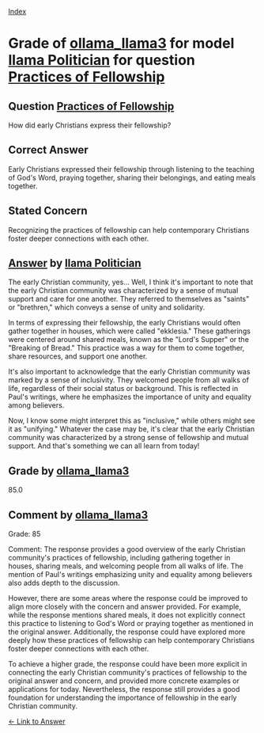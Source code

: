 
[Index](../../../../index.md)
# Grade of [ollama_llama3](../../../grading_models/ollama_llama3.md) for model [llama Politician](../../../answering_models/llama_Politician.md) for question [Practices of Fellowship](../../../questions/Practices_of_Fellowship.md)

## Question [Practices of Fellowship](../../../questions/Practices_of_Fellowship.md)
How did early Christians express their fellowship?

## Correct Answer
Early Christians expressed their fellowship through listening to the teaching of God's Word, praying together, sharing their belongings, and eating meals together.

## Stated Concern
Recognizing the practices of fellowship can help contemporary Christians foster deeper connections with each other.

## [Answer](../Practices_of_Fellowship.md) by [llama Politician](../../../answering_models/llama_Politician.md)
The early Christian community, yes... Well, I think it's important to note that the early Christian community was characterized by a sense of mutual support and care for one another. They referred to themselves as "saints" or "brethren," which conveys a sense of unity and solidarity.

In terms of expressing their fellowship, the early Christians would often gather together in houses, which were called "ekklesia." These gatherings were centered around shared meals, known as the "Lord's Supper" or the "Breaking of Bread." This practice was a way for them to come together, share resources, and support one another.

It's also important to acknowledge that the early Christian community was marked by a sense of inclusivity. They welcomed people from all walks of life, regardless of their social status or background. This is reflected in Paul's writings, where he emphasizes the importance of unity and equality among believers.

Now, I know some might interpret this as "inclusive," while others might see it as "unifying." Whatever the case may be, it's clear that the early Christian community was characterized by a strong sense of fellowship and mutual support. And that's something we can all learn from today!

## Grade by [ollama_llama3](../../../grading_models/ollama_llama3.md)
85.0

## Comment by [ollama_llama3](../../../grading_models/ollama_llama3.md)
Grade: 85

Comment: The response provides a good overview of the early Christian community's practices of fellowship, including gathering together in houses, sharing meals, and welcoming people from all walks of life. The mention of Paul's writings emphasizing unity and equality among believers also adds depth to the discussion.

However, there are some areas where the response could be improved to align more closely with the concern and answer provided. For example, while the response mentions shared meals, it does not explicitly connect this practice to listening to God's Word or praying together as mentioned in the original answer. Additionally, the response could have explored more deeply how these practices of fellowship can help contemporary Christians foster deeper connections with each other.

To achieve a higher grade, the response could have been more explicit in connecting the early Christian community's practices of fellowship to the original answer and concern, and provided more concrete examples or applications for today. Nevertheless, the response still provides a good foundation for understanding the importance of fellowship in the early Christian community.

[&lt;- Link to Answer](../Practices_of_Fellowship.md)
